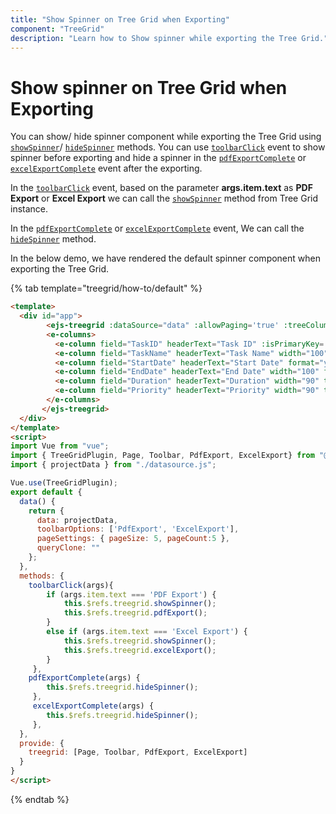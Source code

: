 ```yaml
---
title: "Show Spinner on Tree Grid when Exporting"
component: "TreeGrid"
description: "Learn how to Show spinner while exporting the Tree Grid."
---
```


# Show spinner on Tree Grid when Exporting

You can show/ hide spinner component while exporting the Tree Grid using [`showSpinner`](../api/treegrid/#showspinner)/ [`hideSpinner`](../api/treegrid/#hidespinner) methods. You can use  [`toolbarClick`](../api/treegrid/#toolbarclick) event to show spinner before exporting and hide a spinner in the [`pdfExportComplete`](../api/treegrid/#pdfexportcomplete) or [`excelExportComplete`](../api/treegrid/#excelexportcomplete) event after the exporting.

In the [`toolbarClick`](../../api/grid/#toolbarclick) event, based on the parameter **args.item.text** as **PDF Export** or **Excel Export** we can call the [`showSpinner`](../api/treegrid/#showspinner) method from Tree Grid instance.

In the [`pdfExportComplete`](../api/treegrid/#pdfexportcomplete) or [`excelExportComplete`](../api/treegrid/#excelexportcomplete) event, We can call the [`hideSpinner`](../api/treegrid/#hidespinner) method.

In the below demo, we have rendered the default spinner component when exporting the Tree Grid.

{% tab template="treegrid/how-to/default" %}

```html
<template>
  <div id="app">
        <ejs-treegrid :dataSource="data" :allowPaging='true' :treeColumnIndex="1" idMapping='TaskID' parentIdMapping='parentID' ref="treegrid" :toolbar="toolbarOptions"  :allowPdfExport='true' :allowExcelExport='true' :pageSettings='pageSettings' :toolbarClick='toolbarClick' :excelExportComplete='excelExportComplete' :pdfExportComplete='pdfExportComplete'>
        <e-columns>
          <e-column field="TaskID" headerText="Task ID" :isPrimaryKey='true' width="70" textAlign="Right"></e-column>
          <e-column field="TaskName" headerText="Task Name" width="100" ></e-column>
          <e-column field="StartDate" headerText="Start Date" format="yMd" editType= 'datepickeredit' width="100" textAlign="Right"></e-column>
          <e-column field="EndDate" headerText="End Date" width="100" format="yMd" editType='datepickeredit' textAlign="Right"></e-column>
          <e-column field="Duration" headerText="Duration" width="90" textAlign="Right"></e-column>
          <e-column field="Priority" headerText="Priority" width="90" textAlign="Left"></e-column>
        </e-columns>
       </ejs-treegrid>
  </div>
</template>
<script>
import Vue from "vue";
import { TreeGridPlugin, Page, Toolbar, PdfExport, ExcelExport} from "@syncfusion/ej2-vue-treegrid";
import { projectData } from "./datasource.js";

Vue.use(TreeGridPlugin);
export default {
  data() {
    return {
      data: projectData,
      toolbarOptions: ['PdfExport', 'ExcelExport'],
      pageSettings: { pageSize: 5, pageCount:5 },
      queryClone: ""
    };
  },
  methods: {
    toolbarClick(args){
        if (args.item.text === 'PDF Export') {
            this.$refs.treegrid.showSpinner();
            this.$refs.treegrid.pdfExport();
        }
        else if (args.item.text === 'Excel Export') {
            this.$refs.treegrid.showSpinner();
            this.$refs.treegrid.excelExport();
        }
     },
    pdfExportComplete(args) {
        this.$refs.treegrid.hideSpinner();
     },
     excelExportComplete(args) {
        this.$refs.treegrid.hideSpinner();
     },
  },
  provide: {
    treegrid: [Page, Toolbar, PdfExport, ExcelExport]
  }
}
</script>

```

{% endtab %}
